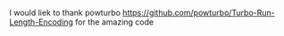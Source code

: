 I would liek to thank powturbo https://github.com/powturbo/Turbo-Run-Length-Encoding for the amazing code
